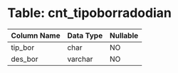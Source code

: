 # Table: cnt_tipoborradodian

| Column Name | Data Type | Nullable |
|-------------|-----------|----------|
| tip_bor | char | NO |
| des_bor | varchar | NO |
